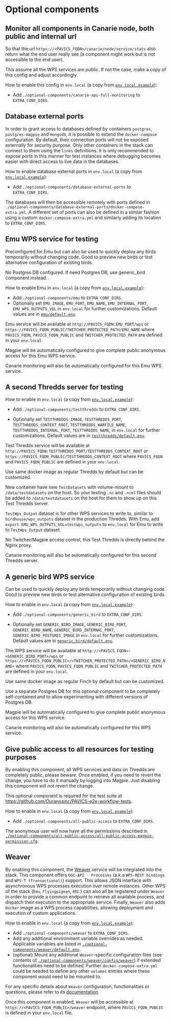 # Optional components

## Monitor all components in Canarie node, both public and internal url

So that the url `https://<PAVICS_FQDN>/canarie/node/service/stats` also return
what the end user really see (a component might work but is not accessible to
the end user).

This assume all the WPS services are public.  If not the case, make a copy of
this config and adjust accordingly.

How to enable this config in `env.local` (a copy from
[`env.local.example`](../env.local.example)):

* Add `./optional-components/canarie-api-full-monitoring` to `EXTRA_CONF_DIRS`.


## Database external ports

In order to grant access to databases defined by containers `postgres`, `postgres-magpie` and `mongodb`, it is possible
to extend the `docker-compose` configuration. By default, their connection ports will not be exposed externally for 
security purpose. Only other containers in the stack can connect to them using the `links` definitions. It is only 
recommended to expose ports in this manner for test instances where debugging becomes easier with direct access to 
live data in the databases. 

How to enable database external ports in `env.local` (a copy from
[`env.local.example`](../env.local.example)):

* Add `./optional-components/database-external-ports` to `EXTRA_CONF_DIRS`.

The databases will then be accessible remotely with ports defined in 
`./optional-components/database-external-ports/docker-compose-extra.yml`.
A different set of ports can also be defined in a similar fashion using a custom `docker-compose-extra.yml` and 
similarly adding its location to `EXTRA_CONF_DIRS`.


## Emu WPS service for testing

Preconfigured for Emu but can also be used to quickly deploy any birds
temporarily without changing code.  Good to preview new birds or test
alternative configuration of existing birds.

No Postgres DB configured.  If need Postgres DB, use generic_bird component
instead.

How to enable Emu in `env.local` (a copy from
[`env.local.example`](../env.local.example)):

* Add `./optional-components/emu` to `EXTRA_CONF_DIRS`.
* Optionally set `EMU_IMAGE`, `EMU_PORT`,
  `EMU_NAME`, `EMU_INTERNAL_PORT`,
  `EMU_WPS_OUTPUTS_VOL` in `env.local` for further customizations.
  Default values are in [`emu/default.env`](emu/default.env).

Emu service will be available at `http://PAVICS_FQDN:EMU_PORT/wps` or
`https://PAVICS_FQDN_PUBLIC/TWITCHER_PROTECTED_PATH/EMU_NAME` where
`PAVICS_FQDN`, `PAVICS_FQDN_PUBLIC` and `TWITCHER_PROTECTED_PATH` are defined
in your `env.local`.

Magpie will be automatically configured to give complete public anonymous
access for this Emu WPS service.

Canarie monitoring will also be automatically configured for this Emu WPS
service.


## A second Thredds server for testing

How to enable in `env.local` (a copy from
[`env.local.example`](../env.local.example)):

* Add `./optional-components/testthredds` to `EXTRA_CONF_DIRS`.

* Optionally set `TESTTHREDDS_IMAGE`, `TESTTHREDDS_PORT`,
  `TESTTHREDDS_CONTEXT_ROOT`, `TESTTHREDDS_WARFILE_NAME`,
  `TESTTHREDDS_INTERNAL_PORT`, `TESTTHREDDS_NAME`,  in `env.local` for further
  customizations.  Default values are in
  [`testthredds/default.env`](testthredds/default.env).

Test Thredds service will be available at
`http://PAVICS_FQDN:TESTTHREDDS_PORT/TESTTHREDDS_CONTEXT_ROOT` or
`https://PAVICS_FQDN_PUBLIC/TESTTHREDDS_CONTEXT_ROOT` where `PAVICS_FQDN` and
`PAVICS_FQDN_PUBLIC` are defined in your `env.local`.

Use same docker image as regular Thredds by default but can be customized.

New container have new `TestDatasets` with volume-mount to `/data/testdatasets`
on the host.  So your testing `.nc` and `.ncml` files should be added to
`/data/testdatasets` on the host for them to show up on this Test Thredds
server.

`TestWps_Output` dataset is for other WPS services to write to, similar to
`birdhouse/wps_outputs` dataset in the production Thredds.  With Emu, add
`export EMU_WPS_OUTPUTS_VOL=testwps_outputs` to `env.local` for Emu to write to
`TestWps_Output` dataset.

No Twitcher/Magpie access control, this Test Thredds is directly behind the
Nginx proxy.

Canarie monitoring will also be automatically configured for this second
Thredds server.


## A generic bird WPS service

Can be used to quickly deploy any birds temporarily without changing code.
Good to preview new birds or test alternative configuration of existing birds.

How to enable in `env.local` (a copy from
[`env.local.example`](../env.local.example)):

* Add `./optional-components/generic_bird` to `EXTRA_CONF_DIRS`.

* Optionally set `GENERIC_BIRD_IMAGE`, `GENERIC_BIRD_PORT`,
  `GENERIC_BIRD_NAME`, `GENERIC_BIRD_INTERNAL_PORT`,
  `GENERIC_BIRD_POSTGRES_IMAGE` in `env.local` for further customizations.
  Default values are in [`generic_bird/default.env`](generic_bird/default.env).

The WPS service will be available at `http://<PAVICS_FQDN>:<GENERIC_BIRD_PORT>/wps`
or `https://<PAVICS_FQDN_PUBLIC>/<TWITCHER_PROTECTED_PATH>/<GENERIC_BIRD_NAME>` where
`PAVICS_FQDN`, `PAVICS_FQDN_PUBLIC` and `TWITCHER_PROTECTED_PATH` are defined
in your `env.local`.

Use same docker image as regular Finch by default but can be customized.

Use a separate Postgres DB for this optional component to be completely
self-contained and to allow experimenting with different versions of Postgres
DB.

Magpie will be automatically configured to give complete public anonymous
access for this WPS service.

Canarie monitoring will also be automatically configured for this WPS service.


## Give public access to all resources for testing purposes

By enabling this component, all WPS services and data on Thredds are completely public, please beware. 
Once enabled, if you need to revert the change, you have to do it manually by logging into Magpie. 
Just disabling this component will not revert the change.

This optional component is required for the test suite at
https://github.com/Ouranosinc/PAVICS-e2e-workflow-tests.

How to enable in `env.local` (a copy from
[`env.local.example`](../env.local.example)):

* Add `./optional-components/all-public-access` to `EXTRA_CONF_DIRS`.

The anonymous user will now have all the permissions described in [`./optional-components/all-public-access/all-public-access-magpie-permission.cfg`](all-public-access/all-public-access-magpie-permission.cfg).


## Weaver 

By enabling this component, the [Weaver](https://github.com/crim-ca/weaver) service will be integrated into the stack.
This component offers `OGC-API - Processes` (a.k.a `WPS-REST bindings` and `WPS-T (Transactional)`) support. 
This allows JSON interface with asynchronous WPS processes execution over remote instances. Other WPS of the stack 
(`Emu`, `Flyingpigeon`, etc.) can also all be registered under `Weaver` in order to provide a common endpoint to 
retrieve all available process, and dispatch their execution to the appropriate service. Finally, `Weaver` also adds
`Docker` image as a WPS process capabilities, allowing deployment and execution of custom applications. 

How to enable in `env.local` (a copy from
[`env.local.example`](../env.local.example)):

* Add `./optional-components/weaver` to `EXTRA_CONF_DIRS`.
* Add any additional environment variable overrides as needed. 
  Applicable variables are listed in [`./optional-components/weaver/default.env`](weaver/default.env).
* (optional) Mount any additional `Weaver`-specific configuration files 
  (see contents of [`./optional-components/weaver/config/weaver`](weaver/config/weaver)) 
  if extended functionalities need to be defined. Further `docker-compose-extra.yml` could be needed to define
  any other `volumes` entries where these component would need to be mounted to. 
  
For any specific details about `Weaver` configuration, functionalities or questions, please refer to its 
[documentation](https://pavics-weaver.readthedocs.io/en/latest/).

Once this component is enabled, `Weaver` will be accessible at `https://<PAVICS_FQDN_PUBLIC>/weaver` endpoint, where
`PAVICS_FQDN_PUBLIC` is defined in your `env.local` file.
